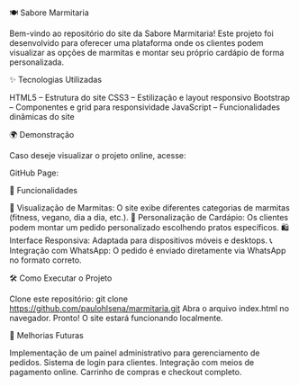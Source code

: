 🍽️ Sabore Marmitaria

Bem-vindo ao repositório do site da Sabore Marmitaria! Este projeto foi desenvolvido para oferecer uma plataforma onde os clientes podem visualizar as opções de marmitas e montar seu próprio cardápio de forma personalizada.

✨ Tecnologias Utilizadas

HTML5 – Estrutura do site
CSS3 – Estilização e layout responsivo
Bootstrap – Componentes e grid para responsividade
JavaScript – Funcionalidades dinâmicas do site

🌍 Demonstração

Caso deseje visualizar o projeto online, acesse:

GitHub Page:

📝 Funcionalidades

🍲 Visualização de Marmitas: O site exibe diferentes categorias de marmitas (fitness, vegano, dia a dia, etc.).
💭 Personalização de Cardápio: Os clientes podem montar um pedido personalizado escolhendo pratos específicos.
🛍️ Interface Responsiva: Adaptada para dispositivos móveis e desktops.
📞 Integração com WhatsApp: O pedido é enviado diretamente via WhatsApp no formato correto.

🛠️ Como Executar o Projeto

Clone este repositório: git clone https://github.com/paulohlsena/marmitaria.git
Abra o arquivo index.html no navegador.
Pronto! O site estará funcionando localmente.

🌟 Melhorias Futuras

Implementação de um painel administrativo para gerenciamento de pedidos.
Sistema de login para clientes.
Integração com meios de pagamento online.
Carrinho de compras e checkout completo.

